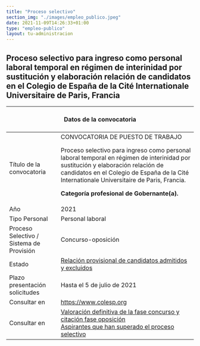 ```yaml
---
title: "Proceso selectivo"
section_img: "./images/empleo_publico.jpeg"
date: 2021-11-09T14:26:33+01:00
type: "empleo-publico"
layout: tu-administracion
---
```

## Proceso selectivo para ingreso como personal laboral temporal en régimen de interinidad por sustitución y elaboración relación de candidatos en el Colegio de España de la Cité Internationale Universitaire de Paris, Francia   

<section class="tabla_custom">
    <article>
      <div class="container cnt_xl">
        <div class="row">
          <div class="col-12 table-responsive">
            <table id="demTable" class="table">
				<thead>
					<tr>
                  <th colspan=2>
					<br><center>Datos de la convocatoria</center>&nbsp;</th>
                </tr>
              </thead>
              <tbody>
                <tr>
			<td>Título de la convocatoria</td>
			<td>CONVOCATORIA DE PUESTO DE TRABAJO

Proceso selectivo para ingreso como personal laboral temporal en régimen de interinidad por sustitución y elaboración relación de candidatos en el Colegio de España de la Cité Internationale Universitaire de Paris, Francia.

**Categoría profesional de Gobernante(a).**</td>
		</tr>
		<tr>
			<td>Año</td>
			<td>2021</td>
		</tr>
		<tr>
			<td>Tipo Personal</td>
			<td>	Personal laboral</td>
		</tr>
<tr>
			<td>Proceso Selectivo / Sistema de Provisión</td>
			<td>Concurso-oposición</td>
</tr>
<tr>
			<td>Estado</td>
			<td><a href="{{<siteurl>}}documentos/PDF//ListaProvAdmitColesp.pdf" target="_blank">Relación provisional de candidatos admitidos y excluidos <i class='fas fa-external-link-alt'></i></a></td>
		</tr>
<tr>
			<td>Plazo presentación solicitudes</td>
			<td>Hasta el 5 de julio de 2021</td>
		</tr>
<tr>
			<td>Consultar en</td>
			<td><a href="https://www.colesp.org" target="_blank">https://www.colesp.org <i class='fas fa-external-link-alt'></i></a><br>
</td>
		</tr>
<tr>
			<td>Consultar en</td>
			<td><a href="{{<siteurl>}}documentos/PDF/ValMeritosCEP.pdf" target="_blank">Valoración definitiva de la fase concurso y citación fase oposición <i class='fas fa-external-link-alt'></i></a><br/>
			<a href="{{<siteurl>}}documentos/PDF/210726RelacAspirantesSuperan.pdf" target="_blank">Aspirantes que han superado el proceso selectivo <i class='fas fa-external-link-alt'></i></a>
</td>
		</tr>
            </table>
          </div>
        </div>
      </div>
    </article>
  </section>
